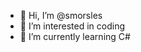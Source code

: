 - 👋 Hi, I’m @smorsles
- 👀 I’m interested in coding
- 🌱 I’m currently learning C#

<!---
smorsles/smorsles is a ✨ special ✨ repository because its `README.md` (this file) appears on your GitHub profile.
You can click the Preview link to take a look at your changes.
--->
